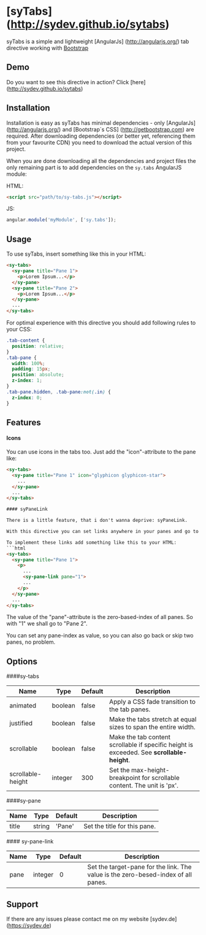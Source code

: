 # [syTabs] (http://sydev.github.io/sytabs)

syTabs is a simple and lightweight [AngularJs] (http://angularjs.org/) tab directive working with [Bootstrap](http://getbootstrap.com)

## Demo

Do you want to see this directive in action? Click [here] (http://sydev.github.io/sytabs)

## Installation

Installation is easy as syTabs has minimal dependencies - only [AngularJs] (http://angularjs.org/) and [Bootstrap´s CSS] (http://getbootstrap.com) are required.
After downloading dependencies (or better yet, referencing them from your favourite CDN) you need to download the actual version of this project.

When you are done downloading all the dependencies and project files the only remaining part is to add dependencies on the `sy.tabs` AngularJS module:

HTML:
```html
<script src="path/to/sy-tabs.js"></script>
```

JS:
```javascript
angular.module('myModule', ['sy.tabs']);
```

## Usage

To use syTabs, insert something like this in your HTML:
```html
<sy-tabs>
  <sy-pane title="Pane 1">
    <p>Lorem Ipsum...</p>
  </sy-pane>
  <sy-pane title="Pane 2">
    <p>Lorem Ipsum...</p>
  </sy-pane>
  ...
</sy-tabs>
```

For optimal experience with this directive you should add following rules to your CSS:
```css
.tab-content {
  position: relative;
}
.tab-pane {
  width: 100%;
  padding: 15px;
  position: absolute;
  z-index: 1;
}
.tab-pane.hidden, .tab-pane:not(.in) {
  z-index: 0;
}
```

## Features

#### Icons 

You can use icons in the tabs too. Just add the "icon"-attribute to the pane like:
```html
<sy-tabs>
  <sy-pane title="Pane 1" icon="glyphicon glyphicon-star">
    ...
  </sy-pane>
  ...
</sy-tabs>

#### syPaneLink

There is a little feature, that i don't wanna deprive: syPaneLink.

With this directive you can set links anywhere in your panes and go to another pane. Just like magic.

To implement these links add something like this to your HTML:
```html
<sy-tabs>
  <sy-pane title="Pane 1">
    <p>
      ...
      <sy-pane-link pane="1">
      ...
    </p>
  </sy-pane>
  ...
</sy-tabs>
```

The value of the "pane"-attribute is the zero-based-index of all panes. So with "1" we shall go to "Pane 2".

You can set any pane-index as value, so you can also go back or skip two panes, no problem.

## Options

####sy-tabs
<table class="table table-bordered table-striped">
  <thead>
    <th>Name</th>
    <th>Type</th>
    <th>Default</th>
    <th>Description</th>
  </thead>
  <tbody>
    <tr>
      <td>animated</td>
      <td>boolean</td>
      <td>false</td>
      <td>Apply a CSS fade transition to the tab panes.</td>
    </tr>
    <tr>
      <td>justified</td>
      <td>boolean</td>
      <td>false</td>
      <td>Make the tabs stretch at equal sizes to span the entire width.</td>
    </tr>
    <tr>
      <td>scrollable</td>
      <td>boolean</td>
      <td>false</td>
      <td>Make the tab content scrollable if specific height is exceeded. See <b>scrollable-height</b>.</td>
    </tr>
    <tr>
      <td>scrollable-height</td>
      <td>integer</td>
      <td>300</td>
      <td>Set the max-height-breakpoint for scrollable content. The unit is 'px'.</td>
    </tr>
  </tbody>
</table>

####sy-pane
<table class="table table-bordered table-striped">
  <thead>
    <th>Name</th>
    <th>Type</th>
    <th>Default</th>
    <th>Description</th>
  </thead>
  <tbody>
    <tr>
      <td>title</td>
      <td>string</td>
      <td>'Pane'</td>
      <td>Set the title for this pane.</td>
    </tr>
  </tbody>
</table>
#### sy-pane-link
<table class="table table-bordered table-striped">
  <thead>
    <th>Name</th>
    <th>Type</th>
    <th>Default</th>
    <th>Description</th>
  </thead>
  <tbody>
    <tr>
      <td>pane</td>
      <td>integer</td>
      <td>0</td>
      <td>Set the target-pane for the link. The value is the zero-besed-index of all panes.</td>
    </tr>
  </tbody>
</table>


## Support

If there are any issues please contact me on my website [sydev.de] (https://sydev.de)

